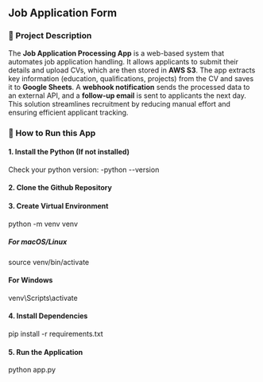 ## Job Application Form

### 🎯 Project Description
The **Job Application Processing App** is a web-based system that automates job application handling. It allows applicants to submit their details and upload CVs, which are then stored in **AWS S3**. The app extracts key information (education, qualifications, projects) from the CV and saves it to **Google Sheets**. A **webhook notification** sends the processed data to an external API, and a **follow-up email** is sent to applicants the next day. This solution streamlines recruitment by reducing manual effort and ensuring efficient applicant tracking. 

### 🚀 How to Run this App

#### 1. Install the Python (If not installed)
Check your python version:
-python --version

#### 2. Clone the Github Repository

#### 3. Create Virtual Environment
python -m venv venv  
##### For macOS/Linux  
source venv/bin/activate  
#### For Windows  
venv\Scripts\activate  


#### 4. Install Dependencies
pip install -r requirements.txt


#### 5. Run the Application 
python app.py
